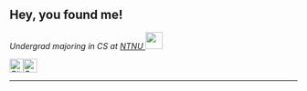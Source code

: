 <h2> Hey, you found me! </h2>

<p><em>Undergrad majoring in CS at <a href="https://www.ntnu.edu.tw/">NTNU </a><img src="https://media.tenor.com/DZKcXvpu-d8AAAAi/bongo-cat-cute-png.gif" width="30">
</em></p>

<div style="display: flex; align-items: center;">
    <a href="https://github.com/qwuzer">
        <img src="https://badgen.net/badge/icon/github?icon=github&label" alt="GitHub" style="height: 24px;">
    </a>
    <a href="mailto:thsg314@gmail.com">
        <img src="https://img.shields.io/badge/Gmail-D14836?style=for-the-badge&logo=gmail&logoColor=white" alt="Gmail" style="height: 24px;">
    </a>
</div>

 <em></em>

---